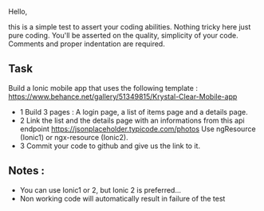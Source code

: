 Hello,

this is a simple test to assert your coding abilities. Nothing tricky here just pure coding. 
You'll be asserted on the quality, simplicity of your code. Comments and proper indentation are required.


## Task

Build a Ionic mobile app that uses the following template :
https://www.behance.net/gallery/51349815/Krystal-Clear-Mobile-app


- 1 Build 3 pages : A login page, a list of items page and a details page.
- 2 Link the list and the details page with an informations from this api endpoint https://jsonplaceholder.typicode.com/photos Use ngResource (Ionic1) or ngx-resource (Ionic2).
- 3 Commit your code to github and give us the link to it.


## Notes : 
- You can use Ionic1 or 2, but Ionic 2 is preferred...
- Non working code will automatically result in failure of the test

